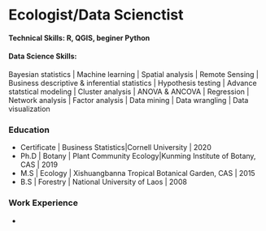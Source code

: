 # Ecologist/Data Scienctist

#### Technical Skills: R, QGIS, beginer Python

#### Data Science Skills: 
Bayesian statistics | Machine learning | Spatial analysis | Remote Sensing | Business descriptive & inferential statistics | Hypothesis testing | Advance statstical modeling | Cluster analysis | ANOVA & ANCOVA | Regression | Network analysis | Factor analysis | Data mining | Data wrangling | Data visualization 

### Education

- Certificate | Business Statistics|Cornell University | 2020
- Ph.D | Botany | Plant Community Ecology|Kunming Institute of Botany, CAS | 2019
- M.S | Ecology | Xishuangbanna Tropical Botanical Garden, CAS | 2015
- B.S | Forestry | National University of Laos | 2008

### Work Experience

- 


